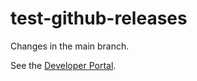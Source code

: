 # test-github-releases

Changes in the main branch.

See the [Developer Portal](https://developer.espressif.com/blo/).
